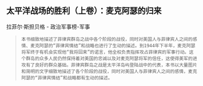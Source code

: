 ## 太平洋战场的胜利（上卷）：麦克阿瑟的归来

拉菲尔·斯担贝格  -  政治军事榜-军事

>     本书细致地描述了菲律宾群岛之战中各个阶段的战役，同时对美国人与菲律宾人之间的感情、麦克阿瑟的“菲律宾情结”和战略也进行了生动的描述。到1944年下半年，麦克阿瑟将军终于有机会实现他“我将回来”的诺言，他全权负责指挥攻占菲律宾的军事行动。这个群岛的众多人民仍然保持着对美国的忠诚以及对麦克阿瑟将军的信任，这使得美军的进攻有了良好的群众基础。菲律宾群岛之战是太平洋岛屿登陆战中的代表，本书以大量图片和简明的文字细致地描述了各个阶段的战役，同时对美国人与菲律宾人之间的感情，麦克阿瑟的“菲律宾情结”和战略都有生动的描述。
